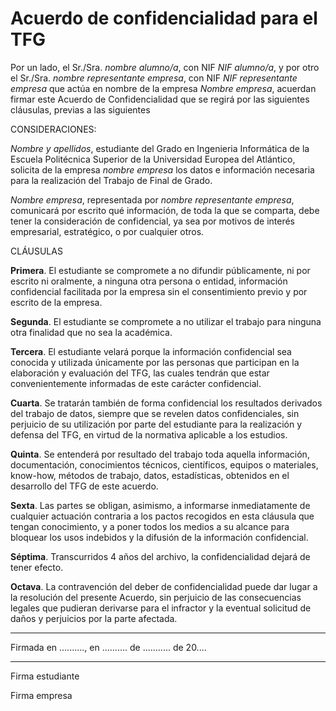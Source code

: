 # Acuerdo de confidencialidad para el TFG

Por un lado, el Sr./Sra. *nombre alumno/a*, con NIF *NIF alumno/a*, y por otro el Sr./Sra. *nombre representante empresa*, con NIF *NIF representante empresa* que actúa en nombre de la empresa *Nombre empresa*, acuerdan firmar este Acuerdo de Confidencialidad que se regirá por
las siguientes cláusulas, previas a las siguientes

CONSIDERACIONES:

*Nombre y apellidos*, estudiante del Grado en Ingenieria Informática de la Escuela Politécnica Superior de la Universidad Europea del Atlántico, solicita de la empresa *nombre empresa* los datos e información necesaria para la realización del Trabajo de Final de Grado.

*Nombre empresa*, representada por *nombre representante empresa*, comunicará por escrito qué información, de toda la que se comparta, debe tener la consideración de confidencial, ya sea por motivos de interés empresarial, estratégico, o por cualquier otros.

CLÁUSULAS

**Primera**. El estudiante se compromete a no difundir públicamente, ni por escrito ni oralmente, a ninguna otra persona o entidad, información confidencial facilitada por la empresa sin el consentimiento previo y por escrito de la empresa.

**Segunda**. El estudiante se compromete a no utilizar el trabajo para ninguna otra finalidad que no sea la académica.

**Tercera**. El estudiante velará porque la información confidencial sea conocida y utilizada únicamente por las personas que participan en la elaboración y evaluación del TFG, las cuales tendrán que estar convenientemente informadas de este carácter confidencial.

**Cuarta**. Se tratarán también de forma confidencial los resultados derivados del trabajo de datos, siempre que se revelen datos confidenciales, sin perjuicio de su utilización por parte del estudiante para la realización y defensa del TFG, en virtud de la normativa aplicable a los estudios.

**Quinta**. Se entenderá por resultado del trabajo toda aquella información, documentación, conocimientos técnicos, científicos, equipos o materiales, know-how, métodos de trabajo, datos, estadísticas, obtenidos en el desarrollo del TFG de este acuerdo.

**Sexta**. Las partes se obligan, asimismo, a informarse inmediatamente de cualquier actuación contraria a los pactos recogidos en esta cláusula que tengan conocimiento, y a poner todos los medios a su alcance para bloquear los usos indebidos y la difusión de la información confidencial.

**Séptima**. Transcurridos 4 años del archivo, la confidencialidad dejará de tener efecto.

**Octava**. La contravención del deber de confidencialidad puede dar lugar a la resolución del presente Acuerdo, sin perjuicio de las consecuencias legales que pudieran derivarse para el infractor y la eventual solicitud de daños y perjuicios por la parte afectada.

---

Firmada en .........., en .......... de ........... de 20.... 

---

Firma estudiante

Firma empresa
